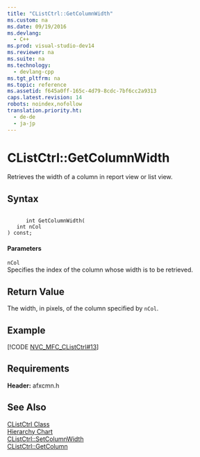 ```yaml
---
title: "CListCtrl::GetColumnWidth"
ms.custom: na
ms.date: 09/19/2016
ms.devlang: 
  - C++
ms.prod: visual-studio-dev14
ms.reviewer: na
ms.suite: na
ms.technology: 
  - devlang-cpp
ms.tgt_pltfrm: na
ms.topic: reference
ms.assetid: f645a0ff-165c-4d79-8cdc-7bf6cc2a9313
caps.latest.revision: 14
robots: noindex,nofollow
translation.priority.ht: 
  - de-de
  - ja-jp
---
```

# CListCtrl::GetColumnWidth
Retrieves the width of a column in report view or list view.  
  
## Syntax  
  
```  
  
      int GetColumnWidth(  
   int nCol   
) const;  
```  
  
#### Parameters  
 `nCol`  
 Specifies the index of the column whose width is to be retrieved.  
  
## Return Value  
 The width, in pixels, of the column specified by `nCol`.  
  
## Example  
 [!CODE [NVC_MFC_CListCtrl#13](../CodeSnippet/VS_Snippets_Cpp/NVC_MFC_CListCtrl#13)]  
  
## Requirements  
 **Header:** afxcmn.h  
  
## See Also  
 [CListCtrl Class](../vs140/CListCtrl-Class.md)   
 [Hierarchy Chart](../vs140/Hierarchy-Chart.md)   
 [CListCtrl::SetColumnWidth](../vs140/CListCtrl--SetColumnWidth.md)   
 [CListCtrl::GetColumn](../vs140/CListCtrl--GetColumn.md)